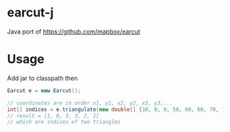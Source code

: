 # earcut-j
Java port of https://github.com/mapbox/earcut

# Usage
Add jar to classpath then
```java
Earcut e = new Earcut();

// coordinates are in order x1, y1, x2, y2, x3, y3,...
int[] indices = e.triangulate(new double[] {10, 0, 0, 50, 60, 60, 70, 10}, new int[] {}, 2);
// result = [1, 0, 3, 3, 2, 1]
// which are indices of two triangles
```
